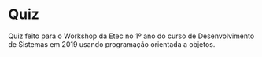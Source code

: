# Quiz
Quiz feito para o Workshop da Etec no 1º ano do curso de Desenvolvimento de Sistemas em 2019 usando programação orientada a objetos.
